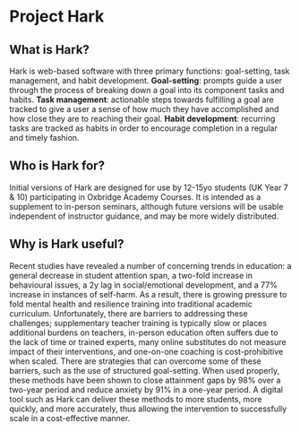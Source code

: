 # Project Hark

## What is Hark?
Hark is web-based software with three primary functions: goal-setting, task management, and habit development. **Goal-setting**: prompts guide a user through the process of breaking down a goal into its component tasks and habits. **Task management**: actionable steps towards fulfilling a goal are tracked to give a user a sense of how much they have accomplished and how close they are to reaching their goal. **Habit development**: recurring tasks are tracked as habits in order to encourage completion in a regular and timely fashion.

## Who is Hark for?
Initial versions of Hark are designed for use by 12-15yo students (UK Year 7 & 10) participating in Oxbridge Academy Courses. It is intended as a supplement to in-person seminars, although future versions will be usable independent of instructor guidance, and may be more widely distributed.

## Why is Hark useful?
Recent studies have revealed a number of concerning trends in education: a general decrease in student attention span, a two-fold increase in behavioural issues, a 2y lag in social/emotional development, and a 77% increase in instances of self-harm. As a result, there is growing pressure to fold mental health and resilience training into traditional academic curriculum. Unfortunately, there are barriers to addressing these challenges; supplementary teacher training is typically slow or places additional burdens on teachers, in-person education often suffers due to the lack of time or trained experts, many online substitutes do not measure impact of their interventions, and one-on-one coaching is cost-prohibitive when scaled. There are strategies that can overcome some of these barriers, such as the use of structured goal-setting. When used properly, these methods have been shown to close attainment gaps by 98% over a two-year period and reduce anxiety by 91% in a one-year period. A digital tool such as Hark can deliver these methods to more students, more quickly, and more accurately, thus allowing the intervention to successfully scale in a cost-effective manner.